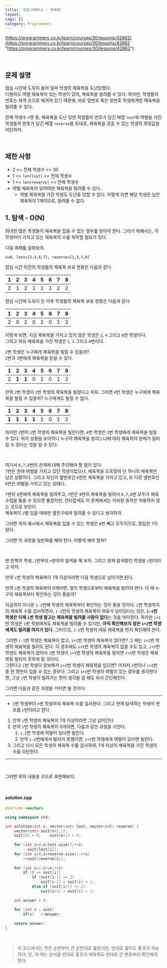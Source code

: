 ```yaml
---
title: '프로그래머스 - 체육복'
layout: 
tags: []
category: Programmers
---
```

[https://programmers.co.kr/learn/courses/30/lessons/42862](https://programmers.co.kr/learn/courses/30/lessons/42862 "https://programmers.co.kr/learn/courses/30/lessons/42862")

&nbsp;

## 문제 설명
점심 시간에 도둑이 들어 일부 학생이 체육복을 도난당했다.  
다행히도 여벌 체육복이 있는 학생이 있어, 체육복을 빌려줄 수 있다.
하지만, 학생들의 번호는 체격 순으로 매겨져 있기 때문에, 바로 앞번호 혹은
뒷번호 학생에게만 체육복을 빌려줄 수 있다.

전체 학생수 ``n``명 중, 체육복을 도난 당한 학생들의 번호가 담긴 배열 ``lost``와
여벌을 가진 학생들의 번호가 담긴 배열 ``reserve``를 토대로,
체육복을 갖출 수 있는 학생의 최댓값을 리턴하자.

&nbsp;

## 제한 사항
- 2 <= 전체 학생수 <= 30
- 1 <= ``len(lost)`` <= 전체 학생수
- 1 <= ``len(reserve)`` <= 전체 학생수
- 여벌 체육복이 있어야만 체육복을 빌려줄 수 있다.
	- 여벌 체육복을 가진 학생도 도난을 당할 수 있다.
	이렇게 되면 해당 학생은 남은 체육복이 1개이므로, 빌려줄 수 없다.
&nbsp;

## 1. 탐색 - O(N)

최대한 많은 학생들이 체육복을 입을 수 있는 경우를 찾아야 한다.
그러기 위해서는, 각 학생마다 가지고 있는 체육복의 수를 파악할 필요가 있다.

다음 예제를 살펴보자.

	n=8, lost=[2,4,6,7], reserve=[1,3,7,8]

점심 시간 이전의 학생들의 체육복 보유 현황은 다음과 같다.

|1|2|3|4|5|6|7|8|
|-|-|-|-|-|-|-|-|
|2|1|2|1|1|1|2|2|

점심 시간에 도둑이 든 이후 학생들의 체육복 보유 현황은 다음과 같다.

|1|2|3|4|5|6|7|8|
|-|-|-|-|-|-|-|-|
|2|0|2|0|1|0|1|2|

이렇게 되면, 지금 체육복을 가지고 있지 않은 학생은
``2``, ``4`` 그리고 ``6``번 학생이다.  
그리고 여유 체육복을 가진 학생은 ``1``, ``3`` 그리고 ``8``번이다.

``2``번 학생은 누구에게 체육복을 빌릴 수 있을까?  
``1``번과 ``3``번에게 체육복을 받을 수 있다.

|1|2|3|4|5|6|7|8|
|-|-|-|-|-|-|-|-|
|2|**1**|**1**|0|1|0|1|2|

만약 ``2``번 학생이 ``3``번 학생의 체육복을 빌렸다고 치자.
그러면 ``4``번 학생은 누구에게 체육복을 빌릴 수 있을까?
누구에게도 빌릴 수 없다.

|1|2|3|4|5|6|7|8|
|-|-|-|-|-|-|-|-|
|**1**|**1**|**1**|**1**|1|0|1|2|

하지만 ``2``번이 ``1``번 학생의 체육복을 빌린다면,
``4``번 학생은 ``3``번 학생에게 체육복을 빌릴 수 있다.
위의 상황을 보아하니 누구의 체육복을 빌리느냐에 따라
체육복의 분배가 달라질 수 있다는 것을 알 수 있다.

&nbsp;

여기서 ``6,7,8``번의 관계에 대해 주의해야 할 점이 있다.  
``7``번은 원래 여벌을 가지고 있던 학생이었으나, 체육복을 도둑맞아
단 하나의 체육복만 남은 상황이다.
그리고 자신의 옆번호인 ``6``번은 체육복을 가지고 있고,
또 다른 옆번호인 ``8``번은 여벌을 가지고 있는 상태다.

``7``번이 ``6``번에게 체육복을 빌려주고,
``7``번은 ``8``번의 체육복을 빌려서 ``6,7,8``번 모두가
체육수업을 들을 수 있으면 좋겠지만, 안타깝게도 이 문제에서는
이러한 동작은 허용하지 않는 것으로 보인다.  
체육복이 ``2``벌 있을 때에만 옆친구에게 빌려줄 수 있다고 생각하자.

그러면 위의 예시에서 체육복을 입을 수 있는 학생은 ``6``번 빼고 모두이므로,
정답은 ``7``이 된다.

그러면 이 과정을 일반화를 해야 한다. 어떻게 해야 할까?

&nbsp;

맨 왼쪽의 학생, ``1``번부터 ``n``번까지 탐색을 해 보자.
그리고 현재 탐색중인 학생을 ``i``번이라고 하자.

만약 ``i``번 학생의 체육복이 1개 이상이라면 다음 학생으로 넘어가면 된다.

만약 ``i``번 학생의 체육복이 0개라면, 옆의 학생으로부터 체육복을 빌려야 한다.
이 때 누구의 체육복부터 확인하는 것이 좋을까?

지금까지 지나온 ``i-1``번째 학생의 체육복부터 확인하는 것이 좋을 것이다.
``i``번 학생까지의 체육복 수를 검사하면서, ``i-1``번의 학생의 체육복이
여유가 남아있다는 것은, **``i-1``번 학생은 이제 ``i``번 학생 말고는
체육복을 빌려줄 사람이 없다**는 것을 의미한다. 하지만 ``i+1``번 학생은
``i``번 학생에게도 체육복을 빌려줄 수 있지만, **아직 확인해보지 않은
``i+2``번 학생에게도 빌려줄 여지가 있다.**
그러므로, ``i-1``번 학생의 여유 체육복을 먼저 확인해야 한다.

그러면 ``i-1``번 학생은 체육복이 없고, ``i+1``번 학생이 체육복이 있다면?
그 때는 ``i+1``번 학생의 체육복을 빌려도 된다.
이 경우에도 ``i+2``번 학생의 체육복이 없을 수도 있고, ``i+3``번 학생도
체육복이 없어서 ``i``번 학생이 ``i+1``번 학생의 체육복을 빌리면
``i+2``번 학생은 체육복을 빌리지 못하게 될 것이다.  
그렇다고 ``i``번 학생이 양보해서 ``i+2``번 학생이 체육복을 입으면?
어자피 ``i``번이나 ``i+2``번 중 한 명만이 입을 수 있는 경우다.
그리고 ``i+3``번 학생이 여벌이 있는 경우를 생각한다면,
그냥 ``i``번 학생이 빌려가는 편이 생각을 덜 해도 되서 간단해진다.

그러면 다음과 같은 과정을 거치면 될 것이다.

------------

- ``1``번 학생부터 ``n``번 학생까지 체육복 수를 검사한다.
그리고 현재 탐색하는 학생의 번호를 ``i``번이라고 한다.
1. 만약 ``i``번 학생의 체육복이 1개 이상이라면 그냥 넘어간다.
2. 만약 ``i``번 학생의 체육복이 0개라면, 다음과 같은 과정을 거친다.
	1. ``i-1``번 학생에 여벌이 있다면 빌린다.
	2. 만약 ``i-1``번에게서 빌리지 못했다면, ``i+1``번 학생에게
	여벌이 있다면 빌린다.
3. 그리고 다시 모든 학생의 체육복 수를 검사하여, 1개 이상의 체육복을 가진
학생의 수를 리턴한다.

------------

&nbsp;

그러면 위의 내용을 코드로 표현해보자.

&nbsp;

#### solution.cpp
```cpp
#include <vector>

using namespace std;

int solution(int n, vector<int> lost, vector<int> reserve) {
    vector<int> suit(n+2,1);
    suit[0] = 0;    suit[n+1] = 0;
    
    for (int i=0;i<lost.size();++i)
        --suit[lost[i]];
    for (int i=0;i<reserve.size();++i)
        ++suit[reserve[i]];
        
    for (int i=1;i<=n;++i)
        if (0 == suit[i])
            if (suit[i-1] == 2)
                suit[i-1] = suit[i] = 1;
            else if (suit[i+1] == 2)
                suit[i+1] = suit[i] = 1;
    
    int answer = 0;
    
    for (int v : suit)
        if(v)   ++answer;
    
    return answer;
}
```

&nbsp;

> 이 코드에서는 작은 순번부터 큰 순번대로 훑었지만,
> 반대로 훑어도 통과가 가능하다. 단, 이 때는 순서를 반대로 훑듯이
> 체육복도 반대로 큰 번호부터 확인해야 한다.